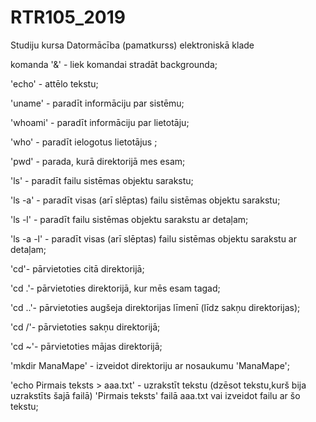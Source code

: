 # RTR105_2019
Studiju kursa Datormācība (pamatkurss) elektroniskā klade

komanda '&' - liek komandai stradāt backgrounda;

'echo' - attēlo tekstu;

'uname' - paradīt informāciju par sistēmu;

'whoami' - paradīt informāciju par lietotāju;

'who' - paradīt ielogotus lietotājus ;

'pwd' - parada, kurā direktorijā mes esam;

'ls' - paradīt failu sistēmas objektu sarakstu;

'ls -a' - paradīt visas (arī slēptas) failu sistēmas objektu sarakstu;

'ls -l' - paradīt failu sistēmas objektu sarakstu ar detaļam;

'ls -a -l' - paradīt visas (arī slēptas) failu sistēmas objektu sarakstu ar detaļam;

'cd'- pārvietoties citā direktorijā;

'cd .'- pārvietoties direktorijā, kur mēs esam tagad;

'cd ..'- pārvietoties augšeja direktorijas līmenī (līdz sakņu direktorijas);

'cd /'- pārvietoties sakņu direktorijā;

'cd ~'- pārvietoties mājas direktorijā;

'mkdir ManaMape' - izveidot direktoriju ar nosaukumu 'ManaMape';

'echo Pirmais teksts > aaa.txt' - uzrakstīt tekstu (dzēsot tekstu,kurš bija uzrakstīts šajā failā) 'Pirmais teksts' failā aaa.txt vai izveidot failu ar šo tekstu; 
